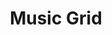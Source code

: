 ---
title: "Music Grid"
description: "Third project where the main focus was to learn the basic of CSS Grid to make the layout of a simple restaurant website showcasing menu items"
image: "./img/projects/grid-layout.webp"
sourceCode: "https://github.com/martin-tercero1/gridLayout"
liveDemo: "https://martin-tercero1.github.io/gridLayout/"
technologies: ["Tailwind", "JavaScript"]
order: 9
---